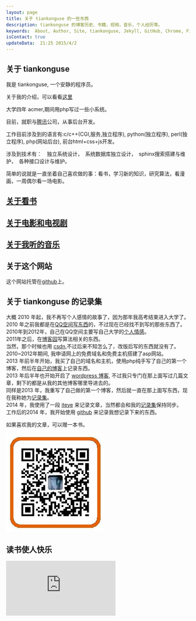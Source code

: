 ```yaml
---
layout: page
title: 关于 tiankonguse 的一些东西
description: tiankonguse 的博客历史、书籍，视频，音乐，个人经历等。  
keywords:  About, Author, Site, tiankonguse, Jekyll, GitHub, Chrome, Firefox, Safari, IE, MS, Contact, Change, Log, SEO
isContact: true
updateData:  21:25 2015/4/2
---
```


## 关于 tiankonguse

我是 tiankonguse, 一个安静的程序员。  

关于我的介绍，可以看看[这里][lab-kirichik]  

大学四年 acmer,期间用php写过一些小系统。  


目前，就职与[腾讯][tencent]公司，从事后台开发。  

工作目前涉及到的语言有:c/c++(CGI,服务,独立程序), python(独立程序), perl(独立程序), php(网站后台), 前台html+css+js开发。  

涉及到技术有：　独立系统设计，　系统数据库独立设计，　sphinx搜索搭建与维护，　各种接口设计与维护。  




简单的说就是一直坐着自己喜欢做的事：看书，学习新的知识，研究算法，看漫画，一周偶尔看一场电影。



## [关于看书](/book.html)


## [关于电影和电视剧](/video.html)


## [关于我听的音乐](/music.html)


## 关于这个网站

这个网站托管在[github][github-tiankonguse]上。   


## 关于 tiankonguse 的记录集

大概 2010 年起，我不再写个人感情的故事了，因为那年我高考结束进入大学了。    
2010 年之前我都是在[QQ空间写东西][qzone]的，不过现在已经找不到写的那些东西了。    
2010年到2012年，自己在QQ空间主要写自己大学的[个人情感][qzone]。    
2011年之后，在[博客园][cnblogs]写算法相关的东西。    
当然，那个时候也用 [csdn][],不过后来不知怎么了，改版后写的东西就没有了。 
2010~2012年期间, 我申请网上的免费域名和免费主机搭建了asp网站。  
2013 年前半年开始，我买了自己的域名和主机，使用php纯手写了自己的第一个博客，然后在[自己的博客][firstblog]上记录东西。    
2013 年后半年也开始开启了 [wordpress 博客][wordpress], 不过我只专门在那上面写过几篇文章，剩下的都是从我的其他博客哪里导进去的。    
同样是2013 年，我重写了自己做的第一个博客，然后就一直在那上面写东西，现在我称她为[记录集][record]。    
2014 年，我使用了一段 [iteye][] 来记录文章，当然都会和我的[记录集][record]保持同步。    
工作后的2014 年，我开始使用 [github][] 来记录我想记录下来的东西。    


如果喜欢我的文章，可以赠一本书。

![zhifubao_code][]



## 读书使人快乐

![book-list][]



[zhifubao_code]: /images/zhifubao_code.jpg
[5a55f12fd7055f54d7060400]: http://user.qzone.qq.com/804345178/mood/5a55f12fd7055f54d7060400.1
[book-list]: http://tiankonguse.com/lab/cloudLink/baidupan.php?url=/1915453531/430766252.png
[qzone-china-people]: http://user.qzone.qq.com/804345178/mood/5a55f12f770d55540bcc0300.
[github-tiankonguse]: https://github.com/tiankonguse/tiankonguse.github.io
[Computer-Parables-Enlightenment-in-the-Information-Age]: http://github.tiankonguse.com/blog/2014/11/01/Computer-Parables-Enlightenment-in-the-Information-Age/
[the-ten-of-programming]: http://github.tiankonguse.com/blog/2014/10/31/the-ten-of-programming/
[the-tao-of-programming]: http://github.tiankonguse.com/blog/2014/10/29/the-tao-of-programming/
[csdn]: http://blog.csdn.net/tiankonguse
[github]: http://github.tiankonguse.com/
[iteye]: http://tiankonguse.iteye.com/
[record]: http://tiankonguse.com/record/
[wordpress]: http://tiankonguse.com/blog/
[firstblog]: http://tiankonguse.com/firstblog/
[cnblogs]: http://www.cnblogs.com/tiankonguse/
[qzone]: http://user.qzone.qq.com/804345178/
[On-Top-of-Tides]: http://github.tiankonguse.com/blog/2014/10/22/On-Top-of-Tides/
[lab-kirichik]: http://tiankonguse.com/lab/kirichik/
[douban-Learning-SQL]: http://book.douban.com/subject/4872454/
[douban-High-Performance-MySQL-3rd]: http://book.douban.com/subject/23008813/
[douban-MySQL-High-Availability]: http://book.douban.com/subject/6847455/
[douban-SQL-Antipatterns]: http://book.douban.com/subject/6800774/
[douban-mysql-3729677]: http://book.douban.com/subject/3729677/
[tencent]: http://tencent.com/
